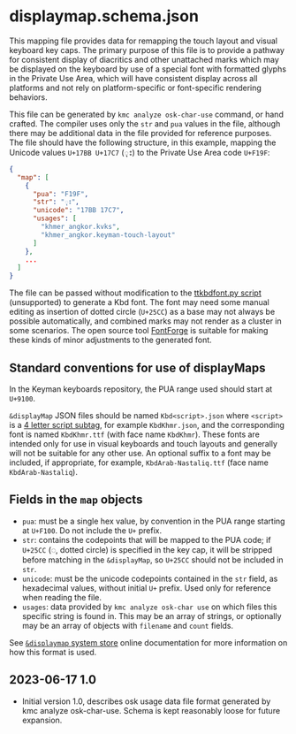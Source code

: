 # displaymap.schema.json

This mapping file provides data for remapping the touch layout and visual
keyboard key caps. The primary purpose of this file is to provide a pathway for
consistent display of diacritics and other unattached marks which may be
displayed on the keyboard by use of a special font with formatted glyphs in the
Private Use Area, which will have consistent display across all platforms and
not rely on platform-specific or font-specific rendering behaviors.

This file can be generated by `kmc analyze osk-char-use` command, or hand
crafted. The compiler uses only the `str` and `pua` values in the file, although
there may be additional data in the file provided for reference purposes. The
file should have the following structure, in this example, mapping the Unicode
values `U+17BB U+17C7` (ុះ) to the Private Use Area code `U+F19F`:

```json
{
  "map": [
    {
      "pua": "F19F",
      "str": "ុះ",
      "unicode": "17BB 17C7",
      "usages": [
        "khmer_angkor.kvks",
        "khmer_angkor.keyman-touch-layout"
      ]
    },
    ...
  ]
}
```

The file can be passed without modification to the [ttkbdfont.py script][2]
(unsupported) to generate a Kbd font. The font may need some manual editing as
insertion of dotted circle (`U+25CC`) as a base may not always be possible
automatically, and combined marks may not render as a cluster in some scenarios.
The open source tool [FontForge][3] is suitable for making these kinds of minor
adjustments to the generated font.

## Standard conventions for use of displayMaps

In the Keyman keyboards repository, the PUA range used should start at `U+9100`.

`&displayMap` JSON files should be named `Kbd<script>.json` where `<script>` is
a [4 letter script subtag][4], for example `KbdKhmr.json`, and the corresponding
font is named `KbdKhmr.ttf` (with face name `KbdKhmr`). These fonts are intended
only for use in visual keyboards and touch layouts and generally will not be
suitable for any other use. An optional suffix to a font may be included, if
appropriate, for example, `KbdArab-Nastaliq.ttf` (face name `KbdArab-Nastaliq`).

## Fields in the `map` objects

* `pua`: must be a single hex value, by convention in the PUA range starting at
  `U+F100`. Do not include the `U+` prefix.
* `str`: contains the codepoints that will be mapped to the PUA code;
  if `U+25CC` (◌, dotted circle) is specified in the key cap, it will be
  stripped before matching in the `&displayMap`, so `U+25CC` should not be
  included in `str`.
* `unicode`: must be the unicode codepoints contained in the `str` field, as
  hexadecimal values, without initial `U+` prefix. Used only for reference when
  reading the file.
* `usages`: data provided by `kmc analyze osk-char use` on which files this
  specific string is found in. This may be an array of strings, or optionally
  may be an array of objects with `filename` and `count` fields.

See [`&displaymap` system store][1] online documentation for more information on
how this format is used.

## 2023-06-17 1.0

* Initial version 1.0, describes osk usage data file format generated by kmc
  analyze osk-char-use. Schema is kept reasonably loose for future expansion.

  [1]: https://help.keyman.com/developer/language/reference/displaymap
  [2]: https://github.com/silnrsi/palaso-python/blob/master/scripts/font/ttkbdfont.py
  [3]: https://fontforge.org
  [4]: https://help.keyman.com/developer/current-version/reference/bcp-47#toc-the-script-subtag
